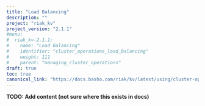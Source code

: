```yaml
---
title: "Load Balancing"
description: ""
project: "riak_kv"
project_version: "2.1.1"
#menu:
#  riak_kv-2.1.1:
#    name: "Load Balancing"
#    identifier: "cluster_operations_load_balancing"
#    weight: 111
#    parent: "managing_cluster_operations"
draft: true
toc: true
canonical_link: "https://docs.basho.com/riak/kv/latest/using/cluster-operations/load-balancing"
---
```


**TODO: Add content (not sure where this exists in docs)**
